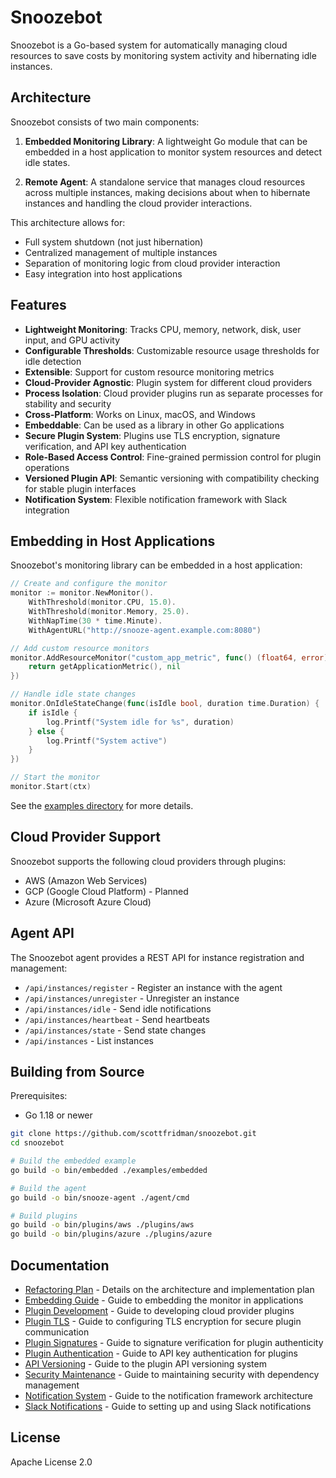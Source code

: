 # Snoozebot

Snoozebot is a Go-based system for automatically managing cloud resources to save costs by monitoring system activity and hibernating idle instances.

## Architecture

Snoozebot consists of two main components:

1. **Embedded Monitoring Library**: A lightweight Go module that can be embedded in a host application to monitor system resources and detect idle states.

2. **Remote Agent**: A standalone service that manages cloud resources across multiple instances, making decisions about when to hibernate instances and handling the cloud provider interactions.

This architecture allows for:
- Full system shutdown (not just hibernation)
- Centralized management of multiple instances
- Separation of monitoring logic from cloud provider interaction
- Easy integration into host applications

## Features

- **Lightweight Monitoring**: Tracks CPU, memory, network, disk, user input, and GPU activity
- **Configurable Thresholds**: Customizable resource usage thresholds for idle detection
- **Extensible**: Support for custom resource monitoring metrics
- **Cloud-Provider Agnostic**: Plugin system for different cloud providers
- **Process Isolation**: Cloud provider plugins run as separate processes for stability and security
- **Cross-Platform**: Works on Linux, macOS, and Windows
- **Embeddable**: Can be used as a library in other Go applications
- **Secure Plugin System**: Plugins use TLS encryption, signature verification, and API key authentication
- **Role-Based Access Control**: Fine-grained permission control for plugin operations
- **Versioned Plugin API**: Semantic versioning with compatibility checking for stable plugin interfaces
- **Notification System**: Flexible notification framework with Slack integration

## Embedding in Host Applications

Snoozebot's monitoring library can be embedded in a host application:

```go
// Create and configure the monitor
monitor := monitor.NewMonitor().
    WithThreshold(monitor.CPU, 15.0).
    WithThreshold(monitor.Memory, 25.0).
    WithNapTime(30 * time.Minute).
    WithAgentURL("http://snooze-agent.example.com:8080")

// Add custom resource monitors
monitor.AddResourceMonitor("custom_app_metric", func() (float64, error) {
    return getApplicationMetric(), nil
})

// Handle idle state changes
monitor.OnIdleStateChange(func(isIdle bool, duration time.Duration) {
    if isIdle {
        log.Printf("System idle for %s", duration)
    } else {
        log.Printf("System active")
    }
})

// Start the monitor
monitor.Start(ctx)
```

See the [examples directory](./examples) for more details.

## Cloud Provider Support

Snoozebot supports the following cloud providers through plugins:

- AWS (Amazon Web Services)
- GCP (Google Cloud Platform) - Planned
- Azure (Microsoft Azure Cloud)

## Agent API

The Snoozebot agent provides a REST API for instance registration and management:

- `/api/instances/register` - Register an instance with the agent
- `/api/instances/unregister` - Unregister an instance
- `/api/instances/idle` - Send idle notifications
- `/api/instances/heartbeat` - Send heartbeats
- `/api/instances/state` - Send state changes
- `/api/instances` - List instances

## Building from Source

Prerequisites:
- Go 1.18 or newer

```bash
git clone https://github.com/scottfridman/snoozebot.git
cd snoozebot

# Build the embedded example
go build -o bin/embedded ./examples/embedded

# Build the agent
go build -o bin/snooze-agent ./agent/cmd

# Build plugins
go build -o bin/plugins/aws ./plugins/aws
go build -o bin/plugins/azure ./plugins/azure
```

## Documentation

- [Refactoring Plan](./REFACTORING_PLAN.md) - Details on the architecture and implementation plan
- [Embedding Guide](./examples/embedded/README.md) - Guide to embedding the monitor in applications
- [Plugin Development](./docs/PLUGIN_DEVELOPMENT.md) - Guide to developing cloud provider plugins
- [Plugin TLS](./docs/PLUGIN_TLS.md) - Guide to configuring TLS encryption for secure plugin communication
- [Plugin Signatures](./docs/PLUGIN_SIGNATURES.md) - Guide to signature verification for plugin authenticity
- [Plugin Authentication](./docs/PLUGIN_AUTHENTICATION.md) - Guide to API key authentication for plugins
- [API Versioning](./docs/API_VERSIONING.md) - Guide to the plugin API versioning system
- [Security Maintenance](./docs/SECURITY_MAINTENANCE.md) - Guide to maintaining security with dependency management
- [Notification System](./docs/NOTIFICATION_SYSTEM.md) - Guide to the notification framework architecture
- [Slack Notifications](./docs/SLACK_NOTIFICATIONS.md) - Guide to setting up and using Slack notifications

## License

Apache License 2.0